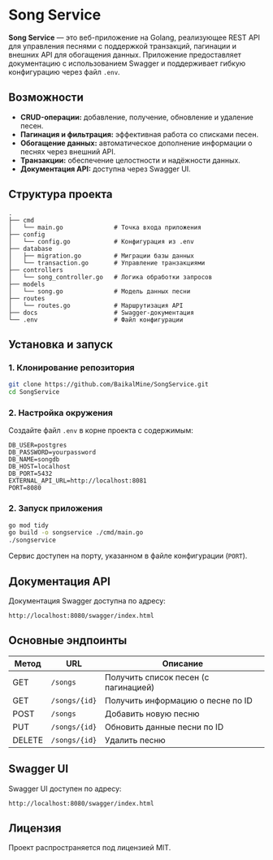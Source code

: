 # Song Service

**Song Service** — это веб-приложение на Golang, реализующее REST API для управления песнями с поддержкой транзакций, пагинации и внешних API для обогащения данных. Приложение предоставляет документацию с использованием Swagger и поддерживает гибкую конфигурацию через файл `.env`.

## Возможности

- **CRUD-операции:** добавление, получение, обновление и удаление песен.
- **Пагинация и фильтрация:** эффективная работа со списками песен.
- **Обогащение данных:** автоматическое дополнение информации о песнях через внешний API.
- **Транзакции:** обеспечение целостности и надёжности данных.
- **Документация API:** доступна через Swagger UI.

## Структура проекта

```
.
├── cmd
│   └── main.go              # Точка входа приложения
├── config
│   └── config.go            # Конфигурация из .env
├── database
│   ├── migration.go         # Миграции базы данных
│   └── transaction.go       # Управление транзакциями
├── controllers
│   └── song_controller.go   # Логика обработки запросов
├── models
│   └── song.go              # Модель данных песни
├── routes
│   └── routes.go            # Маршрутизация API
├── docs                     # Swagger-документация
└── .env                     # Файл конфигурации

```

## Установка и запуск

### 1. Клонирование репозитория

```bash
git clone https://github.com/BaikalMine/SongService.git
cd SongService
```

### 2. Настройка окружения
Создайте файл `.env` в корне проекта с содержимым:

```env
DB_USER=postgres
DB_PASSWORD=yourpassword
DB_NAME=songdb
DB_HOST=localhost
DB_PORT=5432
EXTERNAL_API_URL=http://localhost:8081
PORT=8080
```

### 2. Запуск приложения

```bash
go mod tidy
go build -o songservice ./cmd/main.go
./songservice
```

Сервис доступен на порту, указанном в файле конфигурации (`PORT`).

## Документация API

Документация Swagger доступна по адресу:

```
http://localhost:8080/swagger/index.html
```

## Основные эндпоинты

| Метод | URL              | Описание                                    |
|-------|------------------|---------------------------------------------|
| GET   | `/songs`         | Получить список песен (с пагинацией)        |
| GET   | `/songs/{id}`    | Получить информацию о песне по ID           |
| POST  | `/songs`         | Добавить новую песню                        |
| PUT   | `/songs/{id}`    | Обновить данные песни по ID                 |
| DELETE| `/songs/{id}`    | Удалить песню                               |

## Swagger UI

Swagger UI доступен по адресу:

```
http://localhost:8080/swagger/index.html
```

## Лицензия

Проект распространяется под лицензией MIT.

